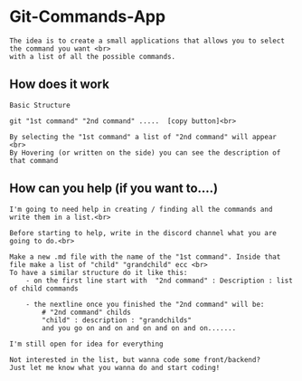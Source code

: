 # Git-Commands-App

    The idea is to create a small applications that allows you to select the command you want <br>
    with a list of all the possible commands.

## How does it work

    Basic Structure

    git "1st command" "2nd command" .....  [copy button]<br>

    By selecting the "1st command" a list of "2nd command" will appear <br>
    By Hovering (or written on the side) you can see the description of that command

## How can you help (if you want to....)

    I'm going to need help in creating / finding all the commands and write them in a list.<br>

    Before starting to help, write in the discord channel what you are going to do.<br>

    Make a new .md file with the name of the "1st command". Inside that file make a list of "child" "grandchild" ecc <br>
    To have a similar structure do it like this:
        - on the first line start with  "2nd command" : Description : list of child commands

        - the nextline once you finished the "2nd command" will be:
            # "2nd command" childs
            "child" : description : "grandchilds"
            and you go on and on and on and on and on.......

    I'm still open for idea for everything

    Not interested in the list, but wanna code some front/backend?
    Just let me know what you wanna do and start coding!